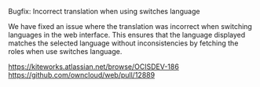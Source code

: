 Bugfix: Incorrect translation when using switches language

We have fixed an issue where the translation was incorrect when switching languages in the web interface. This ensures that the language displayed matches the selected language without inconsistencies by fetching the roles when use switches language.

https://kiteworks.atlassian.net/browse/OCISDEV-186
https://github.com/owncloud/web/pull/12889
